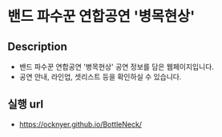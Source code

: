 # 밴드 파수꾼 연합공연 '병목현상'

## Description

- 밴드 파수꾼 연합공연 '병목현상' 공연 정보를 담은 웹페이지입니다.
- 공연 안내, 라인업, 셋리스트 등을 확인하실 수 있습니다.

## 실행 url

- https://ocknyer.github.io/BottleNeck/
